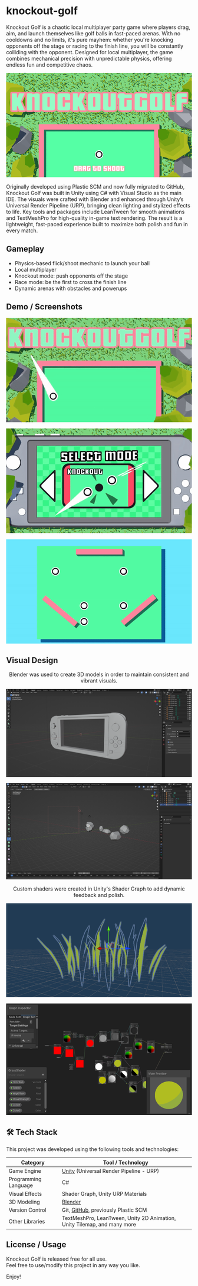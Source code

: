 # knockout-golf
Knockout Golf is a chaotic local multiplayer party game where players drag, aim, and launch themselves like golf balls in fast-paced arenas. With no cooldowns and no limits, it's pure mayhem: whether you're knocking opponents off the stage or racing to the finish line, you will be  constantly colliding with the opponent. Designed for local  multiplayer, the game combines mechanical precision with unpredictable physics, offering endless fun and competitive chaos.

<div align="center">
  <img src="Media/menu.png" width="600" alt="Gameplay Menu"/>
</div>

Originally developed using Plastic SCM and now fully migrated to GitHub, Knockout Golf was built in Unity using C# with Visual Studio as the main IDE. The visuals were crafted with Blender and enhanced through Unity’s Universal Render Pipeline (URP), bringing clean lighting and stylized effects to life. Key tools and packages include LeanTween for smooth animations and TextMeshPro for high-quality in-game text rendering. The result is a lightweight, fast-paced experience built to maximize both polish and fun in every match.

##  Gameplay
- Physics-based flick/shoot mechanic to launch your ball
- Local multiplayer
- Knockout mode: push opponents off the stage
- Race mode: be the first to cross the finish line
- Dynamic arenas with obstacles and powerups

##  Demo / Screenshots
<div align="center">
  
![Gameplay3](Media/gif3.gif)

![Gameplay2](Media/gif2.gif)

![Gameplay1](Media/gif1.gif)

</div>

##  Visual Design

<div align="center">
Blender was used to create 3D models in order to maintain consistent and vibrant visuals.
  
![Blender1](Media/blender1.png)

![Blender2](Media/blender2.png)

Custom shaders were created in Unity's Shader Graph to add dynamic feedback and polish.
  
![grass](Media/grass.png)

![shader](Media/shader.png)
</div>

## 🛠️ Tech Stack

This project was developed using the following tools and technologies:


| Category             | Tool / Technology                                                               |
|----------------------|----------------------------------------------------------------------------------|
| Game Engine          | [Unity](https://unity.com/) (Universal Render Pipeline - URP)                   |
| Programming Language | C#                                                                               |
| Visual Effects       | Shader Graph, Unity URP Materials                                                |
| 3D Modeling          | [Blender](https://www.blender.org/)                                              |
| Version Control      | Git, [GitHub](https://github.com/), previously Plastic SCM                       |
| Other Libraries      | TextMeshPro, LeanTween, Unity 2D Animation, Unity Tilemap, and many more         |

## License / Usage

Knockout Golf is released free for all use.  
Feel free to use/modify this project in any way you like.

Enjoy!

